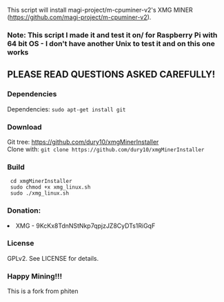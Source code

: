 This script will install magi-project/m-cpuminer-v2's XMG MINER (https://github.com/magi-project/m-cpuminer-v2).

### Note: This script I made it and test it on/ for Raspberry Pi with 64 bit OS - I don't have another Unix to test it and on this one works

## PLEASE READ QUESTIONS ASKED CAREFULLY!

### Dependencies
Dependencies: `sudo apt-get install git`

### Download
Git tree: https://github.com/dury10/xmgMinerInstaller </br>
Clone with: `git clone https://github.com/dury10/xmgMinerInstaller`

### Build
```
 cd xmgMinerInstaller
 sudo chmod +x xmg_linux.sh
 sudo ./xmg_linux.sh
```


### Donation:
<li>XMG -  9KcKx8TdnNStNkp7qpjzJZ8CyDTs1RiGqF</li>

### License
GPLv2. See LICENSE for details.

### Happy Mining!!!

This is a fork from phiten
